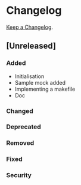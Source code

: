 # Changelog

[Keep a Changelog](https://keepachangelog.com/en/1.0.0/).

## [Unreleased]

### Added

- Initialisation
- Sample mock added
- Implementing a makefile
- Doc

### Changed

### Deprecated

### Removed

### Fixed

### Security
